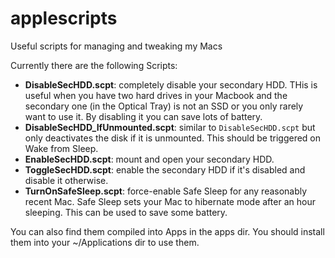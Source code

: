 applescripts
============

Useful scripts for managing and tweaking my Macs

Currently there are the following Scripts:

 * **DisableSecHDD.scpt**: completely disable your secondary HDD. THis is useful when you have two hard drives in your Macbook and the secondary one (in the Optical Tray) is not an SSD or you only rarely want to use it. By disabling it you can save lots of battery.
 * **DisableSecHDD_IfUnmounted.scpt**: similar to `DisableSecHDD.scpt` but only deactivates the disk if it is unmounted. This should be triggered on Wake from Sleep.
 * **EnableSecHDD.scpt**: mount and open your secondary HDD.
 * **ToggleSecHDD.scpt**: enable the secondary HDD if it's disabled and disable it otherwise.
 * **TurnOnSafeSleep.scpt**: force-enable Safe Sleep for any reasonably recent Mac. Safe Sleep sets your Mac to hibernate mode after an hour sleeping. This can be used to save some battery.
 

You can also find them compiled into Apps in the apps dir. You should install them into your ~/Applications dir to use them.
